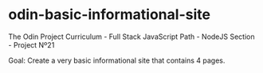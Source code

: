 # odin-basic-informational-site

The Odin Project Curriculum - Full Stack JavaScript Path - NodeJS Section - Project Nº21

Goal: Create a very basic informational site that contains 4 pages.
